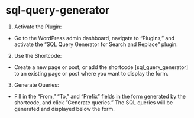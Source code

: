 # sql-query-generator
 
1. Activate the Plugin:
- Go to the WordPress admin dashboard, navigate to “Plugins,” and activate the “SQL Query Generator for Search and Replace” plugin.
	
2. Use the Shortcode:
- Create a new page or post, or add the shortcode [sql_query_generator] to an existing page or post where you want to display the form.

3. Generate Queries:
- Fill in the “From,” “To,” and “Prefix” fields in the form generated by the shortcode, and click “Generate queries.” The SQL queries will be generated and displayed below the form.
